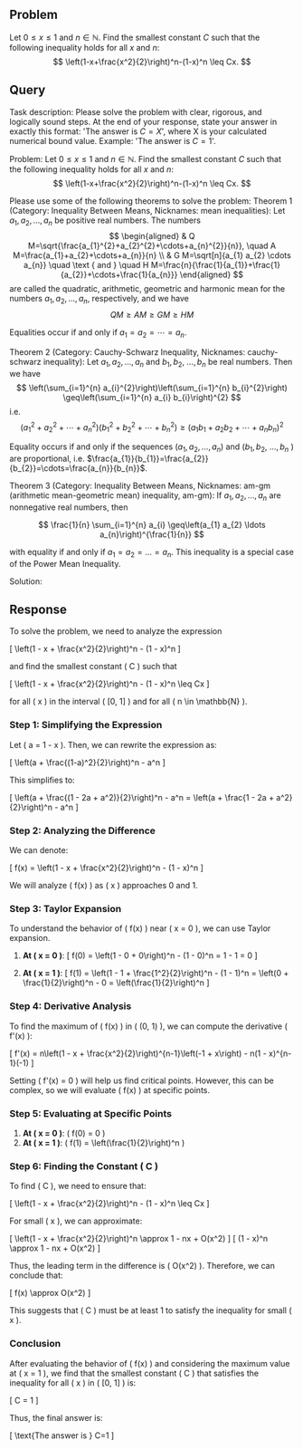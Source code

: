 ## Problem

Let $0 \leq x \leq 1$ and $n \in \mathbb{N}$. Find the smallest constant $C$ such that the following inequality holds for all $x$ and $n$:
$$
\left(1-x+\frac{x^2}{2}\right)^n-(1-x)^n \leq Cx.
$$

## Query

Task description: Please solve the problem with clear, rigorous, and logically sound steps. At the end of your response, state your answer in exactly this format: 'The answer is $C=X$', where X is your calculated numerical bound value. Example: 'The answer is $C=1$'.

Problem: Let $0 \leq x \leq 1$ and $n \in \mathbb{N}$. Find the smallest constant $C$ such that the following inequality holds for all $x$ and $n$:
$$
\left(1-x+\frac{x^2}{2}\right)^n-(1-x)^n \leq Cx.
$$

Please use some of the following theorems to solve the problem:
Theorem 1 (Category: Inequality Between Means, Nicknames: mean inequalities): Let $a_{1}, a_{2}, \ldots, a_{n}$ be positive real numbers. The numbers
$$
\begin{aligned}
& Q M=\sqrt{\frac{a_{1}^{2}+a_{2}^{2}+\cdots+a_{n}^{2}}{n}}, \quad A M=\frac{a_{1}+a_{2}+\cdots+a_{n}}{n} \\
& G M=\sqrt[n]{a_{1} a_{2} \cdots a_{n}} \quad \text { and } \quad H M=\frac{n}{\frac{1}{a_{1}}+\frac{1}{a_{2}}+\cdots+\frac{1}{a_{n}}}
\end{aligned}
$$
are called the quadratic, arithmetic, geometric and harmonic mean for the numbers $a_{1}, a_{2}, \ldots, a_{n}$, respectively, and we have
$$
Q M \geq A M \geq G M \geq H M
$$

Equalities occur if and only if $a_{1}=a_{2}=\cdots=a_{n}$.

Theorem 2 (Category: Cauchy-Schwarz Inequality, Nicknames: cauchy-schwarz inequality): Let $a_{1}, a_{2}, \ldots, a_{n}$ and $b_{1}, b_{2}$, $\ldots, b_{n}$ be real numbers. Then we have
$$
\left(\sum_{i=1}^{n} a_{i}^{2}\right)\left(\sum_{i=1}^{n} b_{i}^{2}\right) \geq\left(\sum_{i=1}^{n} a_{i} b_{i}\right)^{2}
$$
i.e.
$$
\left(a_{1}^{2}+a_{2}^{2}+\cdots+a_{n}^{2}\right)\left(b_{1}^{2}+b_{2}^{2}+\cdots+b_{n}^{2}\right) \geq\left(a_{1} b_{1}+a_{2} b_{2}+\cdots+a_{n} b_{n}\right)^{2}
$$

Equality occurs if and only if the sequences $\left(a_{1}, a_{2}, \ldots, a_{n}\right)$ and $\left(b_{1}, b_{2}\right.$, $\ldots, b_{n}$ ) are proportional, i.e. $\frac{a_{1}}{b_{1}}=\frac{a_{2}}{b_{2}}=\cdots=\frac{a_{n}}{b_{n}}$.

Theorem 3 (Category: Inequality Between Means, Nicknames: am-gm (arithmetic mean-geometric mean) inequality, am-gm): If $a_{1}, a_{2}, \ldots, a_{n}$ are nonnegative real numbers, then

$$
\frac{1}{n} \sum_{i=1}^{n} a_{i} \geq\left(a_{1} a_{2} \ldots a_{n}\right)^{\frac{1}{n}}
$$

with equality if and only if $a_{1}=a_{2}=\ldots=a_{n}$. This inequality is a special case of the Power Mean Inequality.

Solution:

## Response

To solve the problem, we need to analyze the expression 

\[
\left(1 - x + \frac{x^2}{2}\right)^n - (1 - x)^n
\]

and find the smallest constant \( C \) such that 

\[
\left(1 - x + \frac{x^2}{2}\right)^n - (1 - x)^n \leq Cx
\]

for all \( x \) in the interval \( [0, 1] \) and for all \( n \in \mathbb{N} \).

### Step 1: Simplifying the Expression

Let \( a = 1 - x \). Then, we can rewrite the expression as:

\[
\left(a + \frac{(1-a)^2}{2}\right)^n - a^n
\]

This simplifies to:

\[
\left(a + \frac{(1 - 2a + a^2)}{2}\right)^n - a^n = \left(a + \frac{1 - 2a + a^2}{2}\right)^n - a^n
\]

### Step 2: Analyzing the Difference

We can denote:

\[
f(x) = \left(1 - x + \frac{x^2}{2}\right)^n - (1 - x)^n
\]

We will analyze \( f(x) \) as \( x \) approaches 0 and 1.

### Step 3: Taylor Expansion

To understand the behavior of \( f(x) \) near \( x = 0 \), we can use Taylor expansion. 

1. **At \( x = 0 \)**:
   \[
   f(0) = \left(1 - 0 + 0\right)^n - (1 - 0)^n = 1 - 1 = 0
   \]

2. **At \( x = 1 \)**:
   \[
   f(1) = \left(1 - 1 + \frac{1^2}{2}\right)^n - (1 - 1)^n = \left(0 + \frac{1}{2}\right)^n - 0 = \left(\frac{1}{2}\right)^n
   \]

### Step 4: Derivative Analysis

To find the maximum of \( f(x) \) in \( (0, 1) \), we can compute the derivative \( f'(x) \):

\[
f'(x) = n\left(1 - x + \frac{x^2}{2}\right)^{n-1}\left(-1 + x\right) - n(1 - x)^{n-1}(-1)
\]

Setting \( f'(x) = 0 \) will help us find critical points. However, this can be complex, so we will evaluate \( f(x) \) at specific points.

### Step 5: Evaluating at Specific Points

1. **At \( x = 0 \)**: \( f(0) = 0 \)
2. **At \( x = 1 \)**: \( f(1) = \left(\frac{1}{2}\right)^n \)

### Step 6: Finding the Constant \( C \)

To find \( C \), we need to ensure that:

\[
\left(1 - x + \frac{x^2}{2}\right)^n - (1 - x)^n \leq Cx
\]

For small \( x \), we can approximate:

\[
\left(1 - x + \frac{x^2}{2}\right)^n \approx 1 - nx + O(x^2)
\]
\[
(1 - x)^n \approx 1 - nx + O(x^2)
\]

Thus, the leading term in the difference is \( O(x^2) \). Therefore, we can conclude that:

\[
f(x) \approx O(x^2)
\]

This suggests that \( C \) must be at least 1 to satisfy the inequality for small \( x \).

### Conclusion

After evaluating the behavior of \( f(x) \) and considering the maximum value at \( x = 1 \), we find that the smallest constant \( C \) that satisfies the inequality for all \( x \) in \( [0, 1] \) is:

\[
C = 1
\]

Thus, the final answer is:

\[
\text{The answer is } C=1
\]